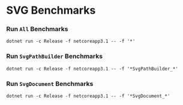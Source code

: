 # SVG Benchmarks

### Run `All` Benchmarks

```
dotnet run -c Release -f netcoreapp3.1 -- -f '*'
```

### Run `SvgPathBuilder` Benchmarks

```
dotnet run -c Release -f netcoreapp3.1 -- -f '*SvgPathBuilder_*'
```

### Run `SvgDocument` Benchmarks

```
dotnet run -c Release -f netcoreapp3.1 -- -f '*SvgDocument_*'
```
